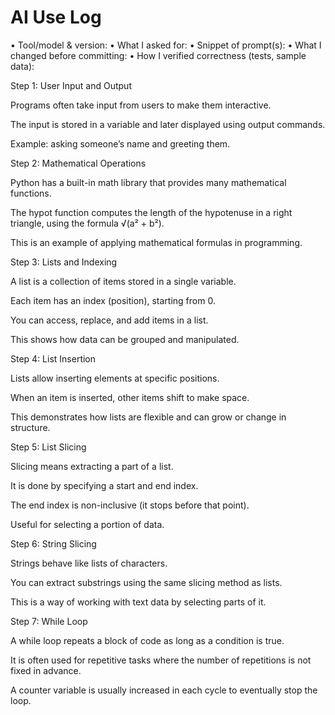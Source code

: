 # AI Use Log
•⁠  ⁠Tool/model & version:
•⁠  ⁠What I asked for:
•⁠  ⁠Snippet of prompt(s):
•⁠  ⁠What I changed before committing:
•⁠  ⁠How I verified correctness (tests, sample data):


Step 1: User Input and Output

Programs often take input from users to make them interactive.

The input is stored in a variable and later displayed using output commands.

Example: asking someone’s name and greeting them.

Step 2: Mathematical Operations

Python has a built-in math library that provides many mathematical functions.

The hypot function computes the length of the hypotenuse in a right triangle, using the formula √(a² + b²).

This is an example of applying mathematical formulas in programming.

Step 3: Lists and Indexing

A list is a collection of items stored in a single variable.

Each item has an index (position), starting from 0.

You can access, replace, and add items in a list.

This shows how data can be grouped and manipulated.

Step 4: List Insertion

Lists allow inserting elements at specific positions.

When an item is inserted, other items shift to make space.

This demonstrates how lists are flexible and can grow or change in structure.

Step 5: List Slicing

Slicing means extracting a part of a list.

It is done by specifying a start and end index.

The end index is non-inclusive (it stops before that point).

Useful for selecting a portion of data.

Step 6: String Slicing

Strings behave like lists of characters.

You can extract substrings using the same slicing method as lists.

This is a way of working with text data by selecting parts of it.

Step 7: While Loop

A while loop repeats a block of code as long as a condition is true.

It is often used for repetitive tasks where the number of repetitions is not fixed in advance.

A counter variable is usually increased in each cycle to eventually stop the loop.
